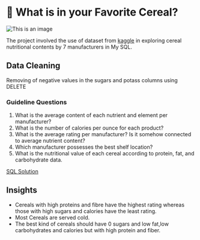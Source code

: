 # 🥣 What is in your Favorite Cereal?

![This is an image](https://user-images.githubusercontent.com/92436079/208432083-0deabfe0-637a-437d-b5f0-16f4166373e2.png)


The project involved the use of  dataset from  [kaggle](https://www.kaggle.com/datasets/crawford/80-cereals) in exploring cereal nutritional  contents by 7 manufacturers in My SQL.

## Data Cleaning
Removing of negative values in the sugars and potass columns using DELETE
### Guideline Questions
1. What is the average content of each nutrient and element per manufacturer?
2. What is the number of calories per ounce for each product?
3. What is the average rating per manufacturer? Is it somehow connected to average nutrient content?
4. Which manufacturer possesses the best shelf location?
5. What is the nutritional value of each cereal according to protein, fat, and carbohydrate data.

[SQL Solution ](https://github.com/Rose-njeru/What-is-in-your-favorite-cereal-/commit/ff7dc26f5f276e6b7f8f32f57e6b971ac58d9684)
## Insights
+ Cereals with high proteins and fibre have the highest rating whereas those with high sugars and calories have the least rating.
+ Most Cereals are served cold.
+ The best kind of cereals should have 0 sugars and low fat,low carbohydrates and calories but  with high protein and fiber.



